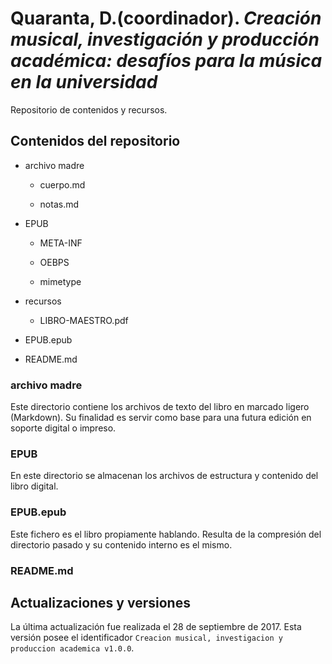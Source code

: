 # Quaranta, D.(coordinador). *Creación musical, investigación y producción académica: desafíos para la música en la universidad*


Repositorio de contenidos y recursos.

## Contenidos del repositorio

- archivo madre

    - cuerpo.md

    - notas.md

- EPUB

    - META-INF

    - OEBPS

    - mimetype

- recursos

    - LIBRO-MAESTRO.pdf

- EPUB.epub

- README.md


### archivo madre

Este directorio contiene los archivos de texto del libro en marcado ligero (Markdown). Su finalidad es servir como base para una futura edición en soporte digital o impreso.

### EPUB

En este directorio se almacenan los archivos de estructura y contenido del libro digital.

### EPUB.epub

Este fichero es el libro propiamente hablando. Resulta de la compresión del directorio pasado y su contenido interno es el mismo.

### README.md


## Actualizaciones y versiones

La última actualización fue realizada el 28 de septiembre de 2017. Esta versión posee el identificador `Creacion musical, investigacion y produccion academica v1.0.0`. 

